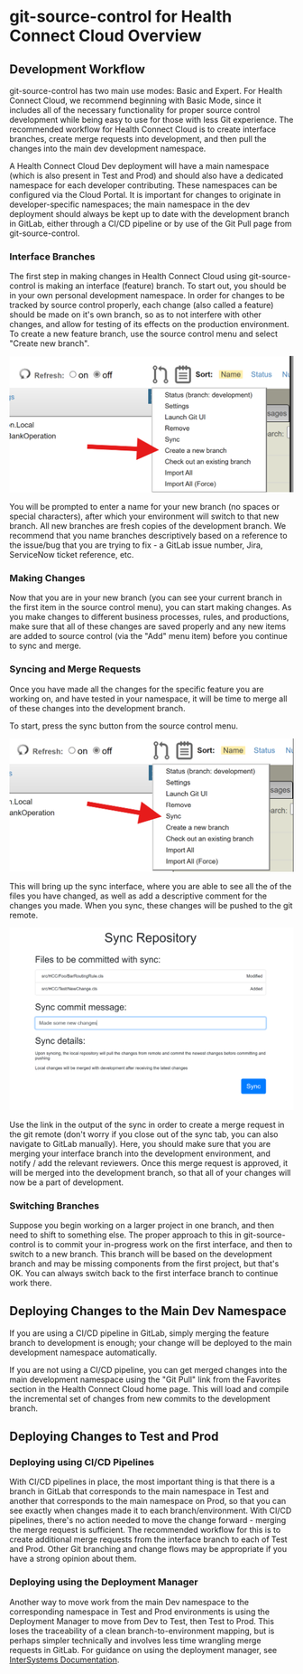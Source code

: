 # git-source-control for Health Connect Cloud Overview

## Development Workflow

git-source-control has two main use modes: Basic and Expert. For Health Connect Cloud, we recommend beginning with Basic Mode, since it includes all of the necessary functionality for proper source control development while being easy to use for those with less Git experience. The recommended workflow for Health Connect Cloud is to create interface branches, create merge requests into development, and then pull the changes into the main dev development namespace.

A Health Connect Cloud Dev deployment will have a main namespace (which is also present in Test and Prod) and should also have a dedicated namespace for each developer contributing. These namespaces can be configured via the Cloud Portal. It is important for changes to originate in developer-specific namespaces; the main namespace in the dev deployment should always be kept up to date with the development branch in GitLab, either through a CI/CD pipeline or by use of the Git Pull page from git-source-control.

### Interface Branches

The first step in making changes in Health Connect Cloud using git-source-control is making an interface (feature) branch. To start out, you should be in your own personal development namespace. In order for changes to be tracked by source control properly, each change (also called a feature) should be made on it's own branch, so as to not interfere with other changes, and allow for testing of its effects on the production environment. To create a new feature branch, use the source control menu and select "Create new branch".

![Creating a new branch](images/hcc/newbranchmenu.png)

You will be prompted to enter a name for your new branch (no spaces or special characters), after which your environment will switch to that new branch. All new branches are fresh copies of the development branch. We recommend that you name branches descriptively based on a reference to the issue/bug that you are trying to fix - a GitLab issue number, Jira, ServiceNow ticket reference, etc.

### Making Changes

Now that you are in your new branch (you can see your current branch in the first item in the source control menu), you can start making changes. As you make changes to different business processes, rules, and productions, make sure that all of these changes are saved properly and any new items are added to source control (via the "Add" menu item) before you continue to sync and merge.

### Syncing and Merge Requests

Once you have made all the changes for the specific feature you are working on, and have tested in your namespace, it will be time to merge all of these changes into the development branch.

To start, press the sync button from the source control menu. 

![Sync option in menu](images/hcc/sync.png)

This will bring up the sync interface, where you are able to see all the of the files you have changed, as well as add a descriptive comment for the changes you made. When you sync, these changes will be pushed to the git remote.

![Sync Interface](images/hcc/syncinterface.png)

Use the link in the output of the sync in order to create a merge request in the git remote (don't worry if you close out of the sync tab, you can also navigate to GitLab manually). Here, you should make sure that you are merging your interface branch into the development environment, and notify / add the relevant reviewers. Once this merge request is approved, it will be merged into the development branch, so that all of your changes will now be a part of development.

### Switching Branches

Suppose you begin working on a larger project in one branch, and then need to shift to something else. The proper approach to this in git-source-control is to commit your in-progress work on the first interface, and then to switch to a new branch. This branch will be based on the development branch and may be missing components from the first project, but that's OK. You can always switch back to the first interface branch to continue work there.

## Deploying Changes to the Main Dev Namespace

If you are using a CI/CD pipeline in GitLab, simply merging the feature branch to development is enough; your change will be deployed to the main development namespace automatically.

If you are not using a CI/CD pipeline, you can get merged changes into the main development namespace using the "Git Pull" link from the Favorites section in the Health Connect Cloud home page. This will load and compile the incremental set of changes from new commits to the development branch.

## Deploying Changes to Test and Prod

### Deploying using CI/CD Pipelines

With CI/CD pipelines in place, the most important thing is that there is a branch in GitLab that corresponds to the main namespace in Test and another that corresponds to the main namespace on Prod, so that you can see exactly when changes made it to each branch/environment. With CI/CD pipelines, there's no action needed to move the change forward - merging the merge request is sufficient. The recommended workflow for this is to create additional merge requests from the interface branch to each of Test and Prod. Other Git branching and change flows may be appropriate if you have a strong opinion about them.

### Deploying using the Deployment Manager

Another way to move work from the main Dev namespace to the corresponding namespace in Test and Prod environments is using the Deployment Manager to move from Dev to Test, then Test to Prod. This loses the traceability of a clean branch-to-environment mapping, but is perhaps simpler technically and involves less time wrangling merge requests in GitLab. For guidance on using the deployment manager, see [InterSystems Documentation](https://docs.intersystems.com/irisforhealthlatest/csp/docbook/Doc.View.cls?KEY=EGDV_deploying).